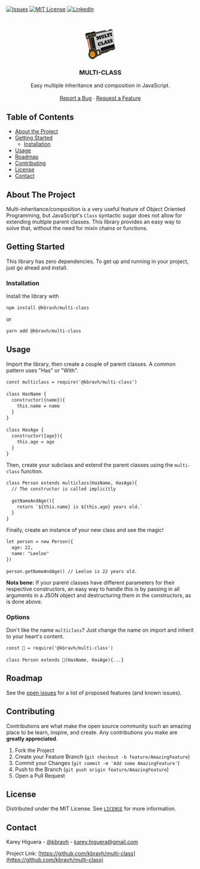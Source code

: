 <!-- PROJECT SHIELDS -->
<!-- [![Contributors][contributors-shield]][contributors-url] -->
<!-- [![Forks][forks-shield]][forks-url] -->
<!-- [![Stargazers][stars-shield]][stars-url] -->
[![Issues][issues-shield]][issues-url]
[![MIT License][license-shield]][license-url]
[![LinkedIn][linkedin-shield]][linkedin-url]



<!-- PROJECT LOGO -->
<br />
<p align="center">
  <a href="https://github.com/kbravh/multi-class">
    <img src="images/logo.png" alt="Logo" width="80" height="80">
  </a>

  <h3 align="center">MULTI-CLASS</h3>

  <p align="center">
    Easy multiple inheritance and composition in JavaScript.
    <br />
    <br />
    <a href="https://github.com/kbravh/multi-class/issues">Report a Bug</a>
    ·
    <a href="https://github.com/kbravh/multi-class/issues">Request a Feature</a>
  </p>
</p>



<!-- TABLE OF CONTENTS -->
## Table of Contents

* [About the Project](#about-the-project)
* [Getting Started](#getting-started)
  * [Installation](#installation)
* [Usage](#usage)
* [Roadmap](#roadmap)
* [Contributing](#contributing)
* [License](#license)
* [Contact](#contact)

<!-- ABOUT THE PROJECT -->
## About The Project

Multi-inheritance/composition is a very useful feature of Object Oriented Programming, but JavaScript's `Class` syntactic sugar does not allow for extending multiple parent classes. This library provides an easy way to solve that, without the need for mixin chains or functions.


<!-- GETTING STARTED -->
## Getting Started

This library has zero dependencies. To get up and running in your project, just go ahead and install.

### Installation
 
Install the library with

``` bash
npm install @kbravh/multi-class
```
or
``` bash
yarn add @kbravh/multi-class
```


<!-- USAGE EXAMPLES -->
## Usage
Import the library, then create a couple of parent classes. A common pattern uses "Has" or "With".

``` JS
const multiclass = require('@kbravh/multi-class')

class HasName {
  constructor({name}){
    this.name = name
  }
}

class HasAge {
  constructor({age}){
    this.age = age
  }
}
```

Then, create your subclass and extend the parent classes using the `multi-class` function.

``` JS
class Person extends multiclass(HasName, HasAge){
  // The constructor is called implicitly

  getNameAndAge(){
    return `${this.name} is ${this.age} years old.`
  }
}
```

Finally, create an instance of your new class and see the magic!

``` JS
let person = new Person({
  age: 22,
  name: "Leeloo"
})

person.getNameAndAge() // Leeloo is 22 years old.
```

**Nota bene:** If your parent classes have different parameters for their respective constructors, an easy way to handle this is by passing in all arguments in a JSON object and destructuring them in the constructors, as is done above.

### Options

Don't like the name `multiclass`? Just change the name on import and inherit to your heart's content.

``` JS
const 🤖 = require('@kbravh/multi-class')

class Person extends 🤖(HasName, HasAge){...}
```

<!-- ROADMAP -->
## Roadmap

See the [open issues](https://github.com/kbravh/multi-class/issues) for a list of proposed features (and known issues).



<!-- CONTRIBUTING -->
## Contributing

Contributions are what make the open source community such an amazing place to be learn, inspire, and create. Any contributions you make are **greatly appreciated**.

1. Fork the Project
2. Create your Feature Branch (`git checkout -b feature/AmazingFeature`)
3. Commit your Changes (`git commit -m 'Add some AmazingFeature'`)
4. Push to the Branch (`git push origin feature/AmazingFeature`)
5. Open a Pull Request



<!-- LICENSE -->
## License

Distributed under the MIT License. See [`LICENSE`](LICENSE) for more information.

<!-- CONTACT -->
## Contact

Karey Higuera - [@kbravh](https://twitter.com/kbravh) - karey.higuera@gmail.com

Project Link: [https://github.com/kbravh/multi-class](https://github.com/kbravh/multi-class)


<!-- MARKDOWN LINKS -->
[issues-shield]: https://img.shields.io/github/issues/kbravh/multi-class.svg?style=flat-square
[issues-url]: https://github.com/kbravh/multi-class/issues
[license-shield]: https://img.shields.io/github/license/kbravh/multi-class.svg?style=flat-square
[license-url]: https://github.com/kbravh/multi-class/blob/master/LICENSE
[linkedin-shield]: https://img.shields.io/badge/-LinkedIn-black.svg?style=flat-square&logo=linkedin&colorB=555
[linkedin-url]: https://linkedin.com/in/kbravh